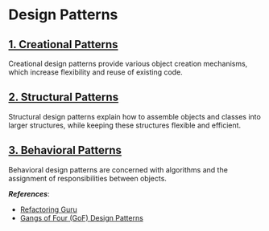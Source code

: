 # Design Patterns

## [1. Creational Patterns](src/main/java/creational)
Creational design patterns provide various object creation mechanisms, which increase flexibility and reuse of existing code.

## [2. Structural Patterns](src/main/java/structural)
Structural design patterns explain how to assemble objects and classes into larger structures, while keeping these structures flexible and efficient.


## [3. Behavioral Patterns](src/main/java/behavioral)
Behavioral design patterns are concerned with algorithms and the assignment of responsibilities between objects.

***References***:
- [Refactoring Guru](https://refactoring.guru/design-patterns)
- [Gangs of Four (GoF) Design Patterns](https://www.digitalocean.com/community/tutorials/gangs-of-four-gof-design-patterns)
